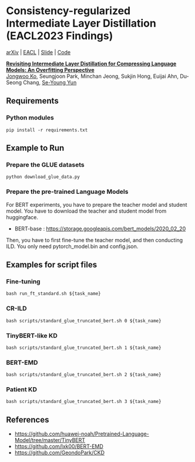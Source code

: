 # Consistency-regularized Intermediate Layer Distillation (EACL2023 Findings)
[arXiv](https://arxiv.org/abs/2302.01530) | [EACL](https://aclanthology.org/2023.findings-eacl.12/) | [Slide](https://www.slideshare.net/JongwooKo1/slidespdf-257169659) | [Code](https://github.com/jongwooko/CR-ILD)


[**Revisiting Intermediate Layer Distillation for Compressing Language Models: An Overfitting Perspective**](https://arxiv.org/abs/2302.01530)<br/>
[Jongwoo Ko](https://sites.google.com/view/jongwooko),
Seungjoon Park,
Minchan Jeong,
Sukjin Hong, 
Euijai Ahn, 
Du-Seong Chang,
[Se-Young Yun](https://fbsqkd.github.io)<br/>

## Requirements
### Python modules
```
pip install -r requirements.txt
```

## Example to Run
### Prepare the GLUE datasets
```
python download_glue_data.py
```

### Prepare the pre-trained Language Models
For BERT experiments, you have to prepare the teacher model and student model.
You have to download the teacher and student model from huggingface.
- BERT-base : https://storage.googleapis.com/bert_models/2020_02_20


Then, you have to first fine-tune the teacher model, and then conducting ILD.
You only need pytorch_model.bin and config.json.

## Examples for script files

### Fine-tuning
```
bash run_ft_standard.sh ${task_name}
```

### CR-ILD
```
bash scripts/standard_glue_truncated_bert.sh 0 ${task_name}
```

### TinyBERT-like KD
```
bash scripts/standard_glue_truncated_bert.sh 1 ${task_name}
```

### BERT-EMD
```
bash scripts/standard_glue_truncated_bert.sh 2 ${task_name}
```

### Patient KD
```
bash scripts/standard_glue_truncated_bert.sh 3 ${task_name}
```

## References
- https://github.com/huawei-noah/Pretrained-Language-Model/tree/master/TinyBERT
- https://github.com/lxk00/BERT-EMD
- https://github.com/GeondoPark/CKD
